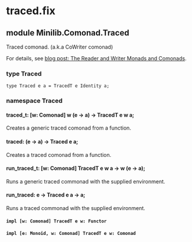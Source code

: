 # traced.fix

## module Minilib.Comonad.Traced

Traced comonad. (a.k.a CoWriter comonad)

For details, see [blog post: The Reader and Writer Monads and Comonads](https://www.olivierverdier.com/posts/2014/12/31/reader-writer-monad-comonad/).

### type Traced

```
type Traced e a = TracedT e Identity a;
```
### namespace Traced

#### traced_t: [w: Comonad] w (e -> a) -> TracedT e w a;

Creates a generic traced comonad from a function.

#### traced: (e -> a) -> Traced e a;

Creates a traced comonad from a function.

#### run_traced_t: [w: Comonad] TracedT e w a -> w (e -> a);

Runs a generic traced commonad with the supplied environment.

#### run_traced: e -> Traced e a -> a;

Runs a traced commonad with the supplied environment.

#### `impl [w: Comonad] TracedT e w: Functor`

#### `impl [e: Monoid, w: Comonad] TracedT e w: Comonad`

